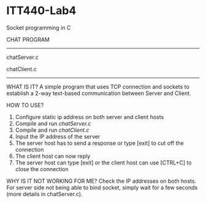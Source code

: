 # ITT440-Lab4
Socket programming in C

CHAT PROGRAM
************
chatServer.c

chatClient.c
************

WHAT IS IT?
A simple program that uses TCP connection and sockets to establish a 2-way text-based communication between Server and Client.

HOW TO USE?
1. Configure static ip address on both server and client hosts
2. Compile and run *chatServer.c*
4. Compile and run *chatClient.c*
5. Input the IP address of the server
6. The server host has to send a response or type [exit] to cut off the connection
7. The client host can now reply
8. The server host can type [exit] or the client host can use [CTRL+C] to close the connection

WHY IS IT NOT WORKING FOR ME?
Check the IP addresses on both hosts. For server side not being able to bind socket, simply wait for a few seconds (more details in chatServer.c).
